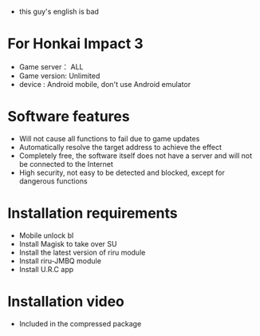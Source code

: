 * this guy's english is bad

# For Honkai Impact 3
* Game server： ALL
* Game version: Unlimited
* device : Android mobile, don't use Android emulator

# Software features
* Will not cause all functions to fail due to game updates
* Automatically resolve the target address to achieve the effect
* Completely free, the software itself does not have a server and will not be connected to the Internet
* High security, not easy to be detected and blocked, except for dangerous functions

# Installation requirements
* Mobile unlock bl
* Install Magisk to take over SU
* Install the latest version of riru module
* Install riru-JMBQ module
* Install U.R.C app

# Installation video
* Included in the compressed package
